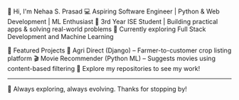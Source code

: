 👋 Hi, I'm Nehaa S. Prasad
💻 Aspiring Software Engineer | Python & Web Development | ML Enthusiast
🚀 3rd Year ISE Student | Building practical apps & solving real-world problems
🌱 Currently exploring Full Stack Development and Machine Learning

📌 Featured Projects
🌾 Agri Direct (Django) – Farmer-to-customer crop listing platform
🎬 Movie Recommender (Python ML) – Suggests movies using content-based filtering
🔗 Explore my repositories to see my work!

---

🧩 Always exploring, always evolving. Thanks for stopping by! 


<!---
Nehaa-Prasad/Nehaa-Prasad is a ✨ special ✨ repository because its `README.md` (this file) appears on your GitHub profile.
You can click the Preview link to take a look at your changes.
--->
